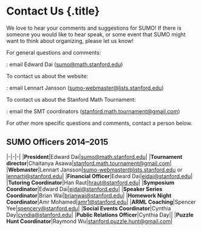 # Contact Us {.title}

We love to hear your comments and suggestions for SUMO! If there is someone you
would like to hear speak, or some event that SUMO might want to think about
organizing, please let us know!

For general questions and comments:

:   email Edward Dai (sumo@math.stanford.edu)

To contact us about the website:

:   email Lennart Jansson (sumo-webmaster@lists.stanford.edu)

To contact us about the Stanford Math Tournament:

:   email the SMT coordinators (stanford.math.tournament@gmail.com)

For other more specific questions and comments, contact a person below.

## SUMO Officers 2014&ndash;2015

|-|-|-|
|**President**|Edward Dai|sumo@math.stanford.edu|
|**Tournament director**|Chaitanya Asawa|stanford.math.tournament@gmail.com|
|**Webmaster**|Lennart Jansson|sumo-webmaster@lists.stanford.edu or lennartj@stanford.edu|
|**Financial Officer**|Edward Dai|ejdai@stanford.edu|
|**Tutoring Coordinator**|Han Raut|hraut@stanford.edu|
|**Symposium Coordinator**|Edward Dai|ejdai@stanford.edu|
|**Speaker Series Coordinator**|Brian Wai|brianwai@stanford.edu|
|**Homework Night Coordinator**|Amr Mohamed|amr1@stanford.edu|
|**ARML Coaching**|Spencer Yee|spencery@stanford.edu|
|**Social Events Coordinator**|Cynthia Day|cyndia@stanford.edu|
|**Public Relations Officer**|Cynthia Day||
|**Puzzle Hunt Coordinator**|Raymond Wu|stanford.puzzle.hunt@gmail.com|
